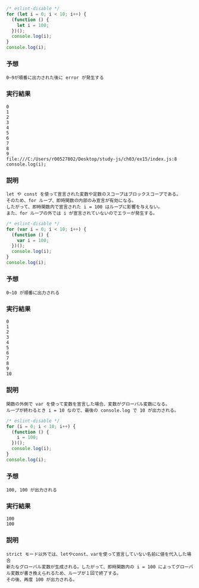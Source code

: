 ```js
/* eslint-disable */
for (let i = 0; i < 10; i++) {
  (function () {
    let i = 100;
  })();
  console.log(i);
}
console.log(i);
```

### 予想

```
0~9が順番に出力された後に error が発生する
```

### 実行結果

```
0
1
2
3
4
5
6
7
8
9
file:///C:/Users/r00527802/Desktop/study-js/ch03/ex15/index.js:8
console.log(i);
```

### 説明

```
let や const を使って宣言された変数や定数のスコープはブロックスコープである。
そのため、for ループ、即時関数の内部のみ宣言が有効になる。
したがって、即時関数内で宣言された i = 100 はループに影響を与えない。
また、for ループの外では i が宣言されていないのでエラーが発生する。
```

```js
/* eslint-disable */
for (var i = 0; i < 10; i++) {
  (function () {
    var i = 100;
  })();
  console.log(i);
}
console.log(i);
```

### 予想

```
0~10 が順番に出力される
```

### 実行結果

```
0
1
2
3
4
5
6
7
8
9
10
```

### 説明

```
関数の外側で var を使って変数を宣言した場合、変数がグローバル変数になる。
ループが終わるとき i = 10 なので、最後の console.log で 10 が出力される。
```

```js
/* eslint-disable */
for (i = 0; i < 10; i++) {
  (function () {
    i = 100;
  })();
  console.log(i);
}
console.log(i);
```

### 予想

```
100, 100 が出力される
```

### 実行結果

```
100
100
```

### 説明

```
strict モード以外では、letやconst、varを使って宣言していない名前に値を代入した場合
新たなグローバル変数が生成される。したがって、即時関数内の i = 100 によってグローバル変数が書き換えられるため、ループが１回で終了する。
その後、再度 100 が出力される。
```
